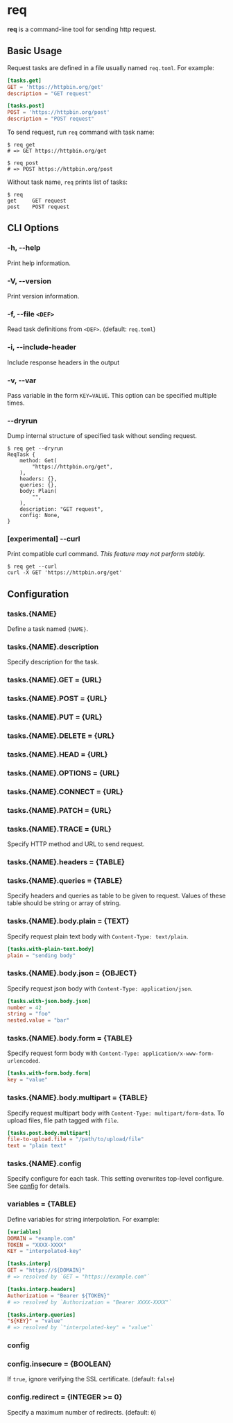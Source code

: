 # req

**req** is a command-line tool for sending http request.

## Basic Usage

Request tasks are defined in a file usually named `req.toml`. For example:

```toml
[tasks.get]
GET = 'https://httpbin.org/get'
description = "GET request"

[tasks.post]
POST = 'https://httpbin.org/post'
description = "POST request"
```

To send request, run `req` command with task name:

```shell
$ req get
# => GET https://httpbin.org/get

$ req post
# => POST https://httpbin.org/post
```

Without task name, `req` prints list of tasks:

```shell
$ req
get     GET request
post    POST request
```

## CLI Options

### -h, --help

Print help information.

### -V, --version

Print version information.

### -f, --file `<DEF>`

Read task definitions from `<DEF>`. (default: `req.toml`)

### -i, --include-header

Include response headers in the output

### -v, --var

Pass variable in the form `KEY=VALUE`.
This option can be specified multiple times.

### --dryrun

Dump internal structure of specified task without sending request.

```shell
$ req get --dryrun
ReqTask {
    method: Get(
        "https://httpbin.org/get",
    ),
    headers: {},
    queries: {},
    body: Plain(
        "",
    ),
    description: "GET request",
    config: None,
}
```

### [experimental] --curl

Print compatible curl command. _This feature may not perform stably._

```
$ req get --curl
curl -X GET 'https://httpbin.org/get'
```

## Configuration

### tasks.{NAME}

Define a task named `{NAME}`.

### tasks.{NAME}.description

Specify description for the task.

### tasks.{NAME}.GET = {URL}

### tasks.{NAME}.POST = {URL}

### tasks.{NAME}.PUT = {URL}

### tasks.{NAME}.DELETE = {URL}

### tasks.{NAME}.HEAD = {URL}

### tasks.{NAME}.OPTIONS = {URL}

### tasks.{NAME}.CONNECT = {URL}

### tasks.{NAME}.PATCH = {URL}

### tasks.{NAME}.TRACE = {URL}

Specify HTTP method and URL to send request.

### tasks.{NAME}.headers = {TABLE}

### tasks.{NAME}.queries = {TABLE}

Specify headers and queries as table to be given to request.
Values of these table should be string or array of string.

### tasks.{NAME}.body.plain = {TEXT}

Specify request plain text body with `Content-Type: text/plain`.

```toml
[tasks.with-plain-text.body]
plain = "sending body"
```

### tasks.{NAME}.body.json = {OBJECT}

Specify request json body with `Content-Type: application/json`.

```toml
[tasks.with-json.body.json]
number = 42
string = "foo"
nested.value = "bar"
```

### tasks.{NAME}.body.form = {TABLE}

Specify request form body with `Content-Type: application/x-www-form-urlencoded`.

```toml
[tasks.with-form.body.form]
key = "value"
```

### tasks.{NAME}.body.multipart = {TABLE}

Specify request multipart body with `Content-Type: multipart/form-data`.
To upload files, file path tagged with `file`.

```toml
[tasks.post.body.multipart]
file-to-upload.file = "/path/to/upload/file"
text = "plain text"
```

### tasks.{NAME}.config

Specify configure for each task.
This setting overwrites top-level configure.
See [config](#config) for details.

### variables = {TABLE}

Define variables for string interpolation. For example:

```toml
[variables]
DOMAIN = "example.com"
TOKEN = "XXXX-XXXX"
KEY = "interpolated-key"

[tasks.interp]
GET = "https://${DOMAIN}"
# => resolved by `GET = "https://example.com"`

[tasks.interp.headers]
Authorization = "Bearer ${TOKEN}"
# => resolved by `Authorization = "Bearer XXXX-XXXX"`

[tasks.interp.queries]
"${KEY}" = "value"
# => resolved by `"interpolated-key" = "value"`
```

### config

### config.insecure = {BOOLEAN}

If `true`, ignore verifying the SSL certificate. (default: `false`)

### config.redirect = {INTEGER >= 0}

Specify a maximum number of redirects. (default: `0`)
